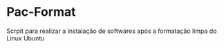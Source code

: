 # Pac-Format
Scrpit para realizar a instalação de softwares após a formatação limpa do Linux Ubuntu
